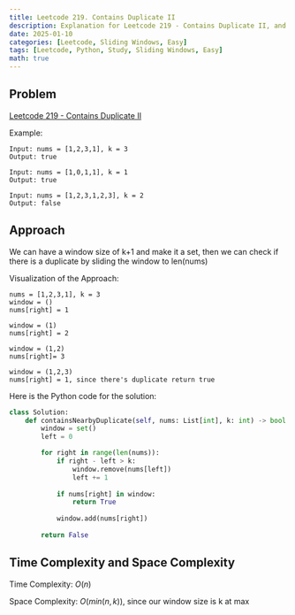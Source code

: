 ```yaml
---
title: Leetcode 219. Contains Duplicate II
description: Explanation for Leetcode 219 - Contains Duplicate II, and its solution in Python.
date: 2025-01-10
categories: [Leetcode, Sliding Windows, Easy]
tags: [Leetcode, Python, Study, Sliding Windows, Easy]
math: true
---
```


## Problem
[Leetcode 219 - Contains Duplicate II](https://leetcode.com/problems/contains-duplicate-ii/submissions/1504764844/)

Example:
```
Input: nums = [1,2,3,1], k = 3
Output: true

Input: nums = [1,0,1,1], k = 1
Output: true

Input: nums = [1,2,3,1,2,3], k = 2
Output: false
```

## Approach

We can have a window size of k+1 and make it a set, then we can check if there is a duplicate by sliding the window to len(nums)

Visualization of the Approach:
```
nums = [1,2,3,1], k = 3
window = ()
nums[right] = 1

window = (1)
nums[right] = 2

window = (1,2)
nums[right]= 3

window = (1,2,3)
nums[right] = 1, since there's duplicate return true
```

Here is the Python code for the solution:
```python
class Solution:
    def containsNearbyDuplicate(self, nums: List[int], k: int) -> bool:
        window = set()
        left = 0

        for right in range(len(nums)):
            if right - left > k:
                window.remove(nums[left])
                left += 1
            
            if nums[right] in window:
                return True
            
            window.add(nums[right])
    
        return False    
```
## Time Complexity and Space Complexity

Time Complexity: $O(n)$

Space Complexity: $O(min(n, k))$, since our window size is k at max